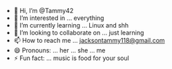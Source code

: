- 👋 Hi, I’m @Tammy42
- 👀 I’m interested in ... everything 
- 🌱 I’m currently learning ... Linux and shh
- 💞️ I’m looking to collaborate on ... just learning 
- 📫 How to reach me ... jacksontammy118@gmail.com
- 😄 Pronouns: ... her ... she ... me
- ⚡ Fun fact: ... music is food for your soul 

<!---
Tammy42/Tammy42 is a ✨ special ✨ repository because its `README.md` (this file) appears on your GitHub profile.
You can click the Preview link to take a look at your changes.
--->
